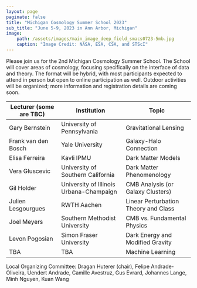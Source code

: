 ```yaml
---
layout: page
paginate: false
title: "Michigan Cosmology Summer School 2023"
sub_title: "June 5-9, 2023 in Ann Arbor, Michigan"
image:
    path: /assets/images/main_image_deep_field_smacs0723-5mb.jpg
    caption: "Image Credit: NASA, ESA, CSA, and STScI"
---
```


Please join us for the 2nd Michigan Cosmology Summer School. The School will cover areas of cosmology, focusing specifically on the interface of data and theory. The format will be hybrid, with most participants expected to attend in person but open to online participation as well. Outdoor activities will be organized; more information and registration details are coming soon.

|Lecturer (some are TBC)|Institution                                |Topic
|-----------------------|-------------------------------------------|------------------------------------
|Gary Bernstein         |University of Pennsylvania                 |Gravitational Lensing
|Frank van den Bosch    |Yale University                            |Galaxy-Halo Connection
|Elisa Ferreira         |Kavli IPMU                                 |Dark Matter Models
|Vera Gluscevic         |University of Southern California          |Dark Matter Phenomenology
|Gil Holder             |University of Illinois Urbana-Champaign    |CMB Analysis (or Galaxy Clusters)
|Julien Lesgourgues     |RWTH Aachen                                |Linear Perturbation Theory and Class
|Joel Meyers            |Southern Methodist University              |CMB vs. Fundamental Physics
|Levon Pogosian         |Simon Fraser University                    |Dark Energy and Modified Gravity
|TBA                    |TBA                                        |Machine Learning


Local Organizing Committee: Dragan Huterer (chair), Felipe Andrade-Oliveira, Uendert Andrade, Camille Avestruz, Gus Evrard, Johannes Lange, Minh Nguyen, Kuan Wang
